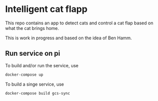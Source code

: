 # Intelligent cat flapp

This repo contains an app to detect cats and control a cat flap based on what the cat brings home. 

This is work in progress and based on the idea of Ben Hamm.

## Run service on pi

To build and/or run the service, use

```bash
docker-compose up
```

To build a singe service, use

```bash
docker-compose build gcs-sync
```
